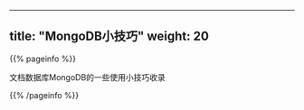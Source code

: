 
---
title: "MongoDB小技巧"
weight: 20
---

{{% pageinfo %}}


文档数据库MongoDB的一些使用小技巧收录

{{% /pageinfo %}}
